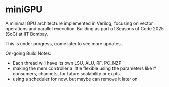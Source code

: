 # miniGPU
A minimal GPU architecture implemented in Verilog, focusing on vector operations and parallel execution. Building as part of Seasons of Code 2025 (SoC) at IIT Bombay.


This is under progress, come later to see more updates..

On-going Build Notes:

- Each thread will have its own LSU, ALU, RF, PC_NZP
- making the mem controller a little flexible using the parameters like # consumers, channels, for future scalability or expts.
- using a scheduler for now, but maybe can remove it later on
